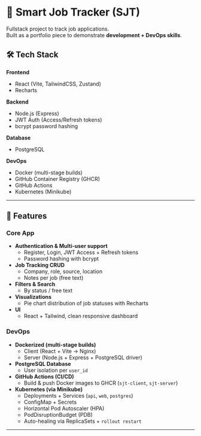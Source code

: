 # 📌 Smart Job Tracker (SJT)

Fullstack project to track job applications.  
Built as a portfolio piece to demonstrate **development + DevOps skills**.



## 🛠️ Tech Stack

**Frontend**  
- React (Vite, TailwindCSS, Zustand)  
- Recharts  

**Backend**  
- Node.js (Express)  
- JWT Auth (Access/Refresh tokens)  
- bcrypt password hashing  

**Database**  
- PostgreSQL  

**DevOps**  
- Docker (multi-stage builds)  
- GitHub Container Registry (GHCR)  
- GitHub Actions  
- Kubernetes (Minikube)  

---

## 🚀 Features

### Core App
- **Authentication & Multi-user support**  
  - Register, Login, JWT Access + Refresh tokens  
  - Password hashing with bcrypt  
- **Job Tracking CRUD**  
  - Company, role, source, location  
  - Notes per job (free text)  
- **Filters & Search**  
  - By status / free text  
- **Visualizations**  
  - Pie chart distribution of job statuses with Recharts  
- **UI**  
  - React + Tailwind, clean responsive dashboard  

### DevOps
- **Dockerized (multi-stage builds)**  
  - Client (React + Vite → Nginx)  
  - Server (Node.js + Express + PostgreSQL driver)  
- **PostgreSQL Database**  
  - User isolation per `user_id`  
- **GitHub Actions (CI/CD)**  
  - Build & push Docker images to GHCR (`sjt-client`, `sjt-server`)  
- **Kubernetes (via Minikube)**  
  - Deployments + Services (`api`, `web`, `postgres`)  
  - ConfigMap + Secrets  
  - Horizontal Pod Autoscaler (HPA)  
  - PodDisruptionBudget (PDB)  
  - Auto-healing via ReplicaSets + `rollout restart`  

---


